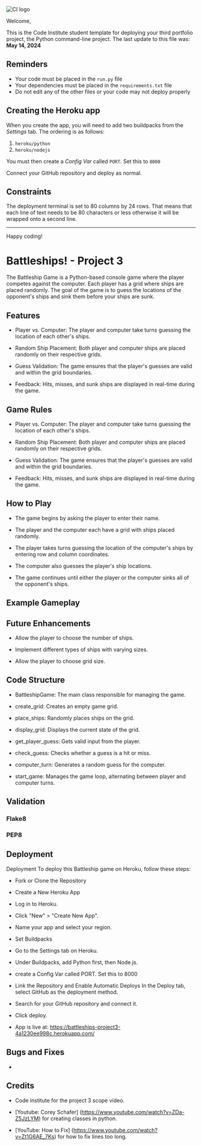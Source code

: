 ![CI logo](https://codeinstitute.s3.amazonaws.com/fullstack/ci_logo_small.png)

Welcome,

This is the Code Institute student template for deploying your third portfolio project, the Python command-line project. The last update to this file was: **May 14, 2024**

## Reminders

- Your code must be placed in the `run.py` file
- Your dependencies must be placed in the `requirements.txt` file
- Do not edit any of the other files or your code may not deploy properly

## Creating the Heroku app

When you create the app, you will need to add two buildpacks from the _Settings_ tab. The ordering is as follows:

1. `heroku/python`
2. `heroku/nodejs`

You must then create a _Config Var_ called `PORT`. Set this to `8000`

Connect your GitHub repository and deploy as normal.

## Constraints

The deployment terminal is set to 80 columns by 24 rows. That means that each line of text needs to be 80 characters or less otherwise it will be wrapped onto a second line.

---

Happy coding!


# Battleships! - Project 3

The Battleship Game is a Python-based console game where the player competes against the computer. Each player has a grid where ships are placed randomly. The goal of the game is to guess the locations of the opponent's ships and sink them before your ships are sunk.

## Features

- Player vs. Computer: The player and computer take turns guessing the location of each other's ships.

- Random Ship Placement: Both player and computer ships are placed randomly on their respective grids.

- Guess Validation: The game ensures that the player's guesses are valid and within the grid boundaries.

- Feedback: Hits, misses, and sunk ships are displayed in real-time during the game.

## Game Rules 

- Player vs. Computer: The player and computer take turns guessing the location of each other's ships.

- Random Ship Placement: Both player and computer ships are placed randomly on their respective grids.

- Guess Validation: The game ensures that the player's guesses are valid and within the grid boundaries.

- Feedback: Hits, misses, and sunk ships are displayed in real-time during the game.

## How to Play

- The game begins by asking the player to enter their name.

- The player and the computer each have a grid with ships placed randomly.

- The player takes turns guessing the location of the computer's ships by entering row and column coordinates.

- The computer also guesses the player's ship locations.

- The game continues until either the player or the computer sinks all of the opponent's ships.


## Example Gameplay

## Future Enhancements 

- Allow the player to choose the number of ships.

- Implement different types of ships with varying sizes.

- Allow the player to choose grid size. 

## Code Structure 

- BattleshipGame: The main class responsible for managing the game.

- create_grid: Creates an empty game grid.

- place_ships: Randomly places ships on the grid.

- display_grid: Displays the current state of the grid.

- get_player_guess: Gets valid input from the player.

- check_guess: Checks whether a guess is a hit or miss.

- computer_turn: Generates a random guess for the computer.

- start_game: Manages the game loop, alternating between player and computer turns.

## Validation
### Flake8 
### PEP8

## Deployment

Deployment
To deploy this Battleship game on Heroku, follow these steps:

-  Fork or Clone the Repository

- Create a New Heroku App
- Log in to Heroku.
- Click "New" > "Create New App".
- Name your app and select your region.

- Set Buildpacks
- Go to the Settings tab on Heroku.
- Under Buildpacks, add Python first, then Node.js.
- create a Config Var called PORT. Set this to 8000

- Link the Repository and Enable Automatic Deploys
In the Deploy tab, select GitHub as the deployment method.
- Search for your GitHub repository and connect it.
- Click deploy. 

- App is live at: https://battleships-project3-4a1230ee998c.herokuapp.com/

## Bugs and Fixes

- 

## Credits

- Code institute for the project 3 scope video. 

- [Youtube: Corey Schafer] (https://www.youtube.com/watch?v=ZDa-Z5JzLYM) for creating classes in python. 

- [YouTube: How to Fix] (https://www.youtube.com/watch?v=Zt1G6AE_7Ks) for how to fix lines too long. 

